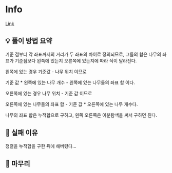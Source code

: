 # Info
[Link](https://boj.kr/23829)
## 💡 풀이 방법 요약
기준 점부터 각 좌표까지의 거리가 두 좌표의 차이로 정의되므로, 그들의 합은 나무의 좌표가 기준점보다 왼쪽에 있는지 오른쪽에 있는지에 따라 식이 달라진다.

왼쪽에 있는 경우 기준값 - 나무 위치 이므로

기준 값 * 왼쪽에 있는 나무 개수 - 왼쪽에 있는 나무들의 좌표 합 이다.

오른쪽에 있는 경우 나무 위치 - 기준 값 이므로

오른쪽에 있는 나무들의 좌표 합 - 기준 값 * 오른쪽에 있는 나무 개수다.

나무의 좌표 합은 누적합으로 구하고, 왼쪽 오른쪽은 이분탐색을 써서 구하면 된다.

## 👀 실패 이유

정렬을 누적합을 구한 뒤에 해버렸다...

## 🙂 마무리
